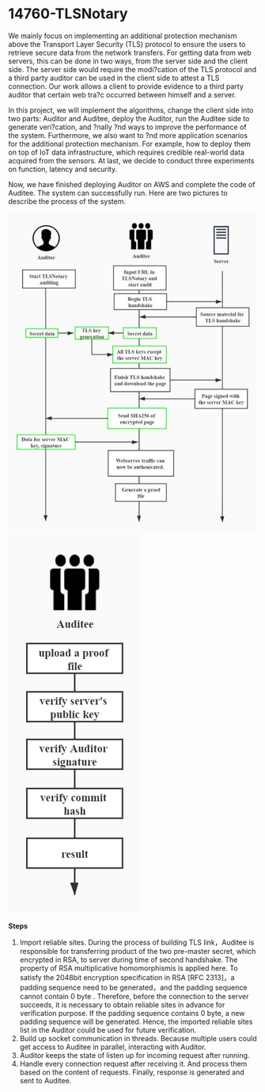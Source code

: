 # 14760-TLSNotary

We mainly focus on implementing an additional protection mechanism above the Transport Layer Security (TLS) protocol to ensure the users to retrieve secure data from the network transfers. For getting data from web servers, this can be done in two ways, from the server side and the client side. The server side would require the modi?cation of the TLS protocol and a third party auditor can be used in the client side to attest a TLS connection. Our work allows a client to provide evidence to a third party auditor that certain web tra?c occurred between himself and a server. 

In this project, we will implement the algorithms, change the client side into two parts: Auditor and Auditee, deploy the Auditor, run the Auditee side to generate veri?cation, and ?nally ?nd ways to improve the performance of the system. Furthermore, we also want to ?nd more application scenarios for the additional protection mechanism. For example, how to deploy them on top of IoT data infrastructure, which requires credible real-world data acquired from the sensors. At last, we decide to conduct three experiments on function, latency and security. 

Now, we have finished deploying Auditor on AWS and complete the code of Auditee. The system can successfully run. Here are two pictures to describe the process of the system. 

![notarize process](http://github.com/TYW49/14760-TLSNotary/raw/master/img/notarize.jpg)
![review process](http://github.com/TYW49/14760-TLSNotary/raw/master/img/review.jpg)

**Steps**

1. Import reliable sites. During the process of building TLS link，Auditee is responsible for transferring product of the two pre-master secret, which encrypted in RSA, to server during time of second handshake. The property of RSA multiplicative homomorphismis is applied here. To satisfy the 2048bit encryption specification in RSA [RFC 2313]，a padding sequence need to be generated，and the padding sequence cannot contain 0 byte . Therefore, before the connection to the server succeeds, it is necessary to obtain reliable sites in advance for verification purpose. If the padding sequence contains 0 byte, a new padding sequence will be generated. Hence, the imported reliable sites list in the Auditor could be used for future verification.
2. Build up socket communication in threads. Because multiple users could get access to Auditee in parallel, interacting with Auditor.
3. Auditor keeps the state of listen up for incoming request after running.
4. Handle  every connection request after receiving it. And process them based on the content of requests. Finally, response is generated and sent to Auditee.

